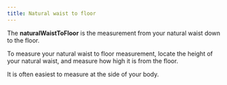 ```yaml
---
title: Natural waist to floor
---
```


The **naturalWaistToFloor** is the measurement from your natural waist down to the floor.

To measure your natural waist to floor measurement, locate the height of your natural waist, and measure how high it is from the floor.

It is often easiest to measure at the side of your body.
